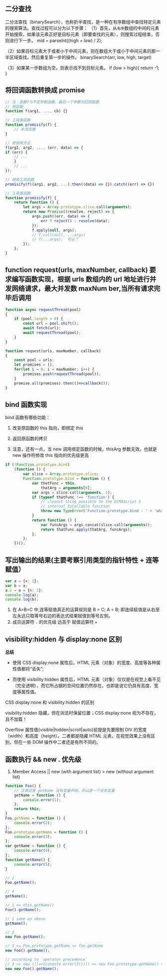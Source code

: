 ## 二分查找

二分法查找（binarySearch），也称折半查找，是一种在有序数组中查找特定元素的搜索算法。查找过程可以分为以下步骤：
（1）首先，从`有序`数组的中间的元素开始搜索，如果该元素正好是目标元素（即要查找的元素），则搜索过程结束，否则进行下一步。
mid = parseInt((high + low) / 2);

（2）如果目标元素大于或者小于中间元素，则在数组大于或小于中间元素的那一半区域查找，然后重复第一步的操作。
binarySearch(arr, low, high, target)

（3）如果某一步数组为空，则表示找不到目标元素。
if (low > high){
return -1;
}

## 将回调函数转换成 promise

```js
// 注：函数f为不定参数函数，最后一个参数为回调函数
// 原函数
function f(arg1, ..., cb) {}

// 工具类函数
function promisify(f) {
    // 补充完整
}

// 原使用方式
f(arg1, arg2, ..., (err, data) => {
if (err) {
    // ...
    }
    // ...
});

// 使用工具函数
promisify(f)(arg1, arg2, ...).then((data) => {}).catch((err) => {})
```

```js
// 工具类函数
function promisify(f) {
    return function () {
        let args = Array.prototype.slice.call(arguments);
        return new Promise((resolve, reject) => {
            args.push((err, data) => {
                err ? reject() : resolve(data);
            });
            f.apply(null, args);
            // f.call(null, ...args)
            // f(...args);  可以？
        });
    };
}
```

## function request(urls, maxNumber, callback) 要求编写函数实现，根据 urls 数组内的 url 地址进行并发网络请求，最大并发数 maxNum ber,当所有请求完毕后调用

```js
function async requestThread(pool)
{
    if (pool.length > 0) {
        const url = pool.shift();
        await fetch(url);
        await requestThread(pool);
    }
}

function request(urls, maxNumber, callback)
{
    const pool = urls;
    let promises = [];
    for(let i = 0; i < maxNumber; i++) {
        promises.push(requestThread(pool));
    }
    promise.all(promises).then(()=>callback());
}
```

## bind 函数实现

bind 函数有哪些功能：

1. 改变原函数的 this 指向，即绑定 this

2. 返回原函数的拷贝

3. 注意，还有一点，当 new 调用绑定函数的时候，thisArg 参数无效。也就是 new 操作符修改 this 指向的优先级更高

```js
if (!Function.prototype.bind)
    (function () {
        var slice = Array.prototype.slice;
        Function.prototype.bind = function () {
            var thatFunc = this,
                thatArg = arguments[0];
            var args = slice.call(arguments, 1);
            if (typeof thatFunc !== 'function') {
                // closest thing possible to the ECMAScript 5
                // internal IsCallable function
                throw new TypeError('Function.prototype.bind - ' + 'what is trying to be bound is not callable');
            }
            return function () {
                var funcArgs = args.concat(slice.call(arguments));
                return thatFunc.apply(thatArg, funcArgs);
            };
        };
    })();
```

## 写出输出的结果(主要考察引用类型的指针特性 + 连等赋值）

```js
var a = {x: 1};
var b = a;
a.x = a = {n: 1};
console.log(a);
console.log(b);
```

1. 在 A=B=C 中,连等赋值真正的运算规则是 B = C; A = B; 即连续赋值是从右至左永远只取等号右边的表达式结果赋值到等号左侧。
2. 成员运算符 `.` 的优先级 远高于 赋值运算符 `=`

## visibility:hidden 与 display:none 区别

**总结**

-   使用 CSS display:none 属性后，HTML 元素（对象）的宽度、高度等各种属性值都将“丢失”;

-   而使用 visibility:hidden 属性后，HTML 元素（对象）仅仅是在视觉上看不见（完全透明），而它所占据的空间位置仍然存在。也即是说它仍具有高度、宽度等属性值。

CSS display:none 和 visibility:hidden 的区别

visibility:hidden 隐藏，但在浏览时保留位置；CSS display:none 视为不存在，且不加载！

Overflow 属性值{visible|hidden|scroll|auto}前提是先要限制 DIV 的宽度（width）和高度（height）。二者都是隐藏 HTML 元素，在视觉效果上没有区别，但在一些 DOM 操作中二者还是有所不同的。

## 函数执行 && new . 优先级

1. Member Access || new (with argument list) > new (without argument list)

```js
function Foo() {
    // 注意这里 getName 没有变量声明，所以是一个全局变量
    getName = function () {
        console.error(1);
    };
    return this;
}
Foo.getName = function () {
    console.error(2);
};
Foo.prototype.getName = function () {
    console.error(3);
};
var getName = function () {
    console.error(4);
};
function getName() {
    console.error(5);
}

// 2
Foo.getName();

// 4
getName();

// 1 <= this.getName()
Foo().getName();

// 1 same as above
getName();

// 2
new Foo.getName();

// 3 <= Foo.prototype.getName <= foo.getName
new Foo().getName();

// according to `operator precedence`
// 3 <= new (()=>{console.error(3)})() <= new Foo.prototype.getName() <= new foo.getName() <= (new ((new Foo()).getName()))
new new Foo().getName();
```

